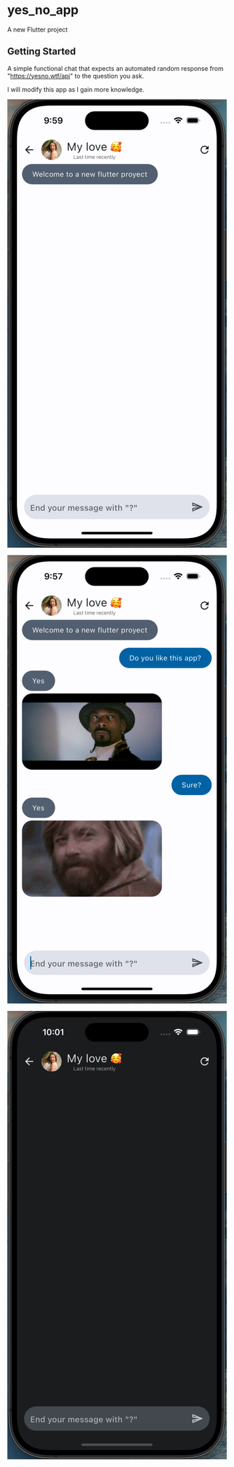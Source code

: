 # yes_no_app

A new Flutter project

## Getting Started

A simple functional chat that expects an automated random response from "https://yesno.wtf/api" to the question you ask.

I will modify this app as I gain more knowledge.

![Demo 1](https://raw.githubusercontent.com/eserdeiro/yes-no-maybe-app/main/assets/ScreenshotOne.png)

![Demo 2](https://raw.githubusercontent.com/eserdeiro/yes-no-maybe-app/main/assets/ScreenshotTwo.png)

![Demo 3](https://raw.githubusercontent.com/eserdeiro/yes-no-maybe-app/main/assets/ScreenshotThree.png)

